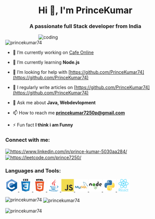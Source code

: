 <h1 align="center">Hi 👋, I'm PrinceKumar</h1>
<h3 align="center">A passionate full Stack developer from India</h3>

<img align="right" alt="coding" width="400" src="https://encrypted-tbn0.gstatic.com/images?q=tbn:ANd9GcRYXzSptvwTZHfXNWh1LrEW-RSgP1YWR-suq_V5q8mWOYQX7NIywGn_upZ_6_eLPKrliHk&usqp=CAU">

<p align="left"> <img src="https://komarev.com/ghpvc/?username=princekumar74&label=Profile%20views&color=0e75b6&style=flat" alt="princekumar74" /> </p>

- 🔭 I’m currently working on [Cafe Online](https://main--iridescent-kataifi-df3f89.netlify.app/)

- 🌱 I’m currently learning **Node.js**

- 🤝 I’m looking for help with [https://github.com/PrinceKumar74](https://github.com/PrinceKumar74)

- 📝 I regularly write articles on [https://github.com/PrinceKumar74](https://github.com/PrinceKumar74)

- 💬 Ask me about **Java, Webdevlopment**

- 📫 How to reach me **princekumar7250p@gmail.com**

- ⚡ Fun fact **I think i am Funny**

<h3 align="left">Connect with me:</h3>
<p align="left">
<a href="https://linkedin.com/in/https://www.linkedin.com/in/prince-kumar-5030aa284/" target="blank"><img align="center" src="https://raw.githubusercontent.com/rahuldkjain/github-profile-readme-generator/master/src/images/icons/Social/linked-in-alt.svg" alt="https://www.linkedin.com/in/prince-kumar-5030aa284/" height="30" width="40" /></a>
<a href="https://www.leetcode.com/https://leetcode.com/prince7250/" target="blank"><img align="center" src="https://raw.githubusercontent.com/rahuldkjain/github-profile-readme-generator/master/src/images/icons/Social/leet-code.svg" alt="https://leetcode.com/prince7250/" height="30" width="40" /></a>
</p>

<h3 align="left">Languages and Tools:</h3>
<p align="left"> <a href="https://www.cprogramming.com/" target="_blank" rel="noreferrer"> <img src="https://raw.githubusercontent.com/devicons/devicon/master/icons/c/c-original.svg" alt="c" width="40" height="40"/> </a> <a href="https://www.w3schools.com/css/" target="_blank" rel="noreferrer"> <img src="https://raw.githubusercontent.com/devicons/devicon/master/icons/css3/css3-original-wordmark.svg" alt="css3" width="40" height="40"/> </a> <a href="https://www.w3.org/html/" target="_blank" rel="noreferrer"> <img src="https://raw.githubusercontent.com/devicons/devicon/master/icons/html5/html5-original-wordmark.svg" alt="html5" width="40" height="40"/> </a> <a href="https://www.java.com" target="_blank" rel="noreferrer"> <img src="https://raw.githubusercontent.com/devicons/devicon/master/icons/java/java-original.svg" alt="java" width="40" height="40"/> </a> <a href="https://developer.mozilla.org/en-US/docs/Web/JavaScript" target="_blank" rel="noreferrer"> <img src="https://raw.githubusercontent.com/devicons/devicon/master/icons/javascript/javascript-original.svg" alt="javascript" width="40" height="40"/> </a> <a href="https://www.mysql.com/" target="_blank" rel="noreferrer"> <img src="https://raw.githubusercontent.com/devicons/devicon/master/icons/mysql/mysql-original-wordmark.svg" alt="mysql" width="40" height="40"/> </a> <a href="https://nodejs.org" target="_blank" rel="noreferrer"> <img src="https://raw.githubusercontent.com/devicons/devicon/master/icons/nodejs/nodejs-original-wordmark.svg" alt="nodejs" width="40" height="40"/> </a> <a href="https://www.python.org" target="_blank" rel="noreferrer"> <img src="https://raw.githubusercontent.com/devicons/devicon/master/icons/python/python-original.svg" alt="python" width="40" height="40"/> </a> <a href="https://reactjs.org/" target="_blank" rel="noreferrer"> <img src="https://raw.githubusercontent.com/devicons/devicon/master/icons/react/react-original-wordmark.svg" alt="react" width="40" height="40"/> </a> </p>

<p><img align="left" src="https://github-readme-stats.vercel.app/api/top-langs?username=princekumar74&show_icons=true&locale=en&layout=compact" alt="princekumar74" /></p>

<p>&nbsp;<img align="center" src="https://github-readme-stats.vercel.app/api?username=princekumar74&show_icons=true&locale=en" alt="princekumar74" /></p>

<p><img align="center" src="https://github-readme-streak-stats.herokuapp.com/?user=princekumar74&" alt="princekumar74" /></p>
